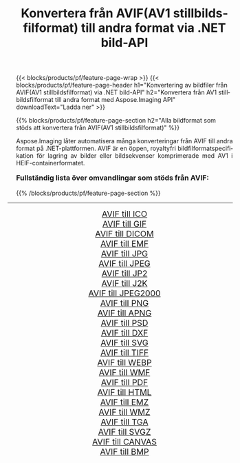 ﻿---
title: Konvertera från AVIF(AV1 stillbildsfilformat) till andra format via .NET bild-API 
weight: 3920
url: /sv/net/conversion/from/avif/ 
lang: sv
langdirlevel: 2
locales: zh-hans,ja,it,ru,de,es,fr,nl,id,lt,pl,pt,vi,tr,ko,zh-hant,ar,hi,th,sv,cs,uk,he
description: Med Aspose.Imaging kan du enkelt konvertera från AVIF(AV1 stillbildsfilformat) till ett annat format
---

{{< blocks/products/pf/feature-page-wrap >}}
{{< blocks/products/pf/feature-page-header h1="Konvertering av bildfiler från AVIF(AV1 stillbildsfilformat) via .NET bild-API" h2="Konvertera från AV1 stillbildsfilformat till andra format med Aspose.Imaging API" downloadText="Ladda ner" >}}


{{% blocks/products/pf/feature-page-section  h2="Alla bildformat som stöds att konvertera från AVIF(AV1 stillbildsfilformat)" %}}
<p align=justify>Aspose.Imaging låter automatisera många konverteringar från AVIF till andra format på .NET-plattformen. AVIF är en öppen, royaltyfri bildfilformatspecifikation för lagring av bilder eller bildsekvenser komprimerade med AV1 i HEIF-containerformatet.</p>
<h3 style="margin-top:16px;">
Fullständig lista över omvandlingar som stöds från AVIF:
</h3>
{{% /blocks/products/pf/feature-page-section %}}
<div class="container-fluid productfamilypage bg-gray">
    <div class="convertypes bg-gray agp-content section">
        <div class="container">
		<hr style="margin-left:-20px;"/>
		<div class="row other-converters" style="gap: 10px;font-size: 19px;text-align:center;">
		    <div class='col-md-3 other-converter remove-lp remove-rp'><a href="/imaging/sv/net/conversion/avif-to-ico/" style="padding:15px;">AVIF till ICO</a></div><div class='col-md-3 other-converter remove-lp remove-rp'><a href="/imaging/sv/net/conversion/avif-to-gif/" style="padding:15px;">AVIF till GIF</a></div><div class='col-md-3 other-converter remove-lp remove-rp'><a href="/imaging/sv/net/conversion/avif-to-dicom/" style="padding:15px;">AVIF till DICOM</a></div><div class='col-md-3 other-converter remove-lp remove-rp'><a href="/imaging/sv/net/conversion/avif-to-emf/" style="padding:15px;">AVIF till EMF</a></div><div class='col-md-3 other-converter remove-lp remove-rp'><a href="/imaging/sv/net/conversion/avif-to-jpg/" style="padding:15px;">AVIF till JPG</a></div><div class='col-md-3 other-converter remove-lp remove-rp'><a href="/imaging/sv/net/conversion/avif-to-jpeg/" style="padding:15px;">AVIF till JPEG</a></div><div class='col-md-3 other-converter remove-lp remove-rp'><a href="/imaging/sv/net/conversion/avif-to-jp2/" style="padding:15px;">AVIF till JP2</a></div><div class='col-md-3 other-converter remove-lp remove-rp'><a href="/imaging/sv/net/conversion/avif-to-j2k/" style="padding:15px;">AVIF till J2K</a></div><div class='col-md-3 other-converter remove-lp remove-rp'><a href="/imaging/sv/net/conversion/avif-to-jpeg2000/" style="padding:15px;">AVIF till JPEG2000</a></div><div class='col-md-3 other-converter remove-lp remove-rp'><a href="/imaging/sv/net/conversion/avif-to-png/" style="padding:15px;">AVIF till PNG</a></div><div class='col-md-3 other-converter remove-lp remove-rp'><a href="/imaging/sv/net/conversion/avif-to-apng/" style="padding:15px;">AVIF till APNG</a></div><div class='col-md-3 other-converter remove-lp remove-rp'><a href="/imaging/sv/net/conversion/avif-to-psd/" style="padding:15px;">AVIF till PSD</a></div><div class='col-md-3 other-converter remove-lp remove-rp'><a href="/imaging/sv/net/conversion/avif-to-dxf/" style="padding:15px;">AVIF till DXF</a></div><div class='col-md-3 other-converter remove-lp remove-rp'><a href="/imaging/sv/net/conversion/avif-to-svg/" style="padding:15px;">AVIF till SVG</a></div><div class='col-md-3 other-converter remove-lp remove-rp'><a href="/imaging/sv/net/conversion/avif-to-tiff/" style="padding:15px;">AVIF till TIFF</a></div><div class='col-md-3 other-converter remove-lp remove-rp'><a href="/imaging/sv/net/conversion/avif-to-webp/" style="padding:15px;">AVIF till WEBP</a></div><div class='col-md-3 other-converter remove-lp remove-rp'><a href="/imaging/sv/net/conversion/avif-to-wmf/" style="padding:15px;">AVIF till WMF</a></div><div class='col-md-3 other-converter remove-lp remove-rp'><a href="/imaging/sv/net/conversion/avif-to-pdf/" style="padding:15px;">AVIF till PDF</a></div><div class='col-md-3 other-converter remove-lp remove-rp'><a href="/imaging/sv/net/conversion/avif-to-html/" style="padding:15px;">AVIF till HTML</a></div><div class='col-md-3 other-converter remove-lp remove-rp'><a href="/imaging/sv/net/conversion/avif-to-emz/" style="padding:15px;">AVIF till EMZ</a></div><div class='col-md-3 other-converter remove-lp remove-rp'><a href="/imaging/sv/net/conversion/avif-to-wmz/" style="padding:15px;">AVIF till WMZ</a></div><div class='col-md-3 other-converter remove-lp remove-rp'><a href="/imaging/sv/net/conversion/avif-to-tga/" style="padding:15px;">AVIF till TGA</a></div><div class='col-md-3 other-converter remove-lp remove-rp'><a href="/imaging/sv/net/conversion/avif-to-svgz/" style="padding:15px;">AVIF till SVGZ</a></div><div class='col-md-3 other-converter remove-lp remove-rp'><a href="/imaging/sv/net/conversion/avif-to-canvas/" style="padding:15px;">AVIF till CANVAS</a></div><div class='col-md-3 other-converter remove-lp remove-rp'><a href="/imaging/sv/net/conversion/avif-to-bmp/" style="padding:15px;">AVIF till BMP</a></div>
                </div>
        </div>
    </div>
</div>
<br/>


